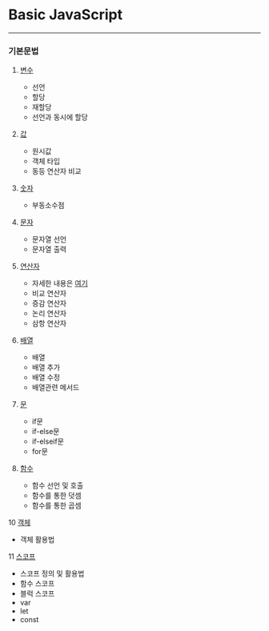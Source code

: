 # Basic JavaScript

---

### 기본문법

1. [변수](https://github.com/NewBean0312/JavaScript-study/blob/0189d2ca2d970547e9d6bee768aee2f37effdf8a/variable.js)

   - 선언
   - 할당
   - 재할당
   - 선언과 동시에 할당

2. [값](https://github.com/NewBean0312/JavaScript-study/blob/6180c1db76ea6edea44419b67151cc68045bc64d/%EA%B8%B0%EB%B3%B8%20%EB%AC%B8%EB%B2%95/value.js)

   - 원시값
   - 객체 타입
   - 동등 연산자 비교

3. [숫자](https://github.com/NewBean0312/JavaScript-study/blob/17a594ac2ac67f831c36908260699b16c4c602ed/%EA%B8%B0%EB%B3%B8%20%EB%AC%B8%EB%B2%95/number.js)

   - 부동소수점

4. [문자](https://github.com/NewBean0312/JavaScript-study/blob/fd38c087ba407991e682e3c8a8ed78f2c61b9436/%EA%B8%B0%EB%B3%B8%20%EB%AC%B8%EB%B2%95/word.js)

   - 문자열 선언
   - 문자열 출력

5. [연산자](https://github.com/NewBean0312/JavaScript-study/blob/d14ec06669f8db38d6c2f545492bb3409a0e931e/%EA%B8%B0%EB%B3%B8%20%EB%AC%B8%EB%B2%95/operator.js)

   - 자세한 내용은 [여기](https://developer.mozilla.org/ko/docs/Web/JavaScript/Reference/Operators)
   - 비교 연산자
   - 증감 연산자
   - 논리 연산자
   - 삼항 연산자

6. [배열](https://github.com/NewBean0312/JavaScript-study/blob/b08eab5e688c174ab4cdf36a73b54f66131b73c0/%EA%B8%B0%EB%B3%B8%20%EB%AC%B8%EB%B2%95/attay.js)

   - 배열
   - 배열 추가
   - 배열 수정
   - 배열관련 메서드

7. [문](https://github.com/NewBean0312/JavaScript-study/blob/0739d2d30cacd40bcda3fbd768dd8effc201b328/%EA%B8%B0%EB%B3%B8%20%EB%AC%B8%EB%B2%95/statement.js)

   - if문
   - if-else문
   - if-elseif문
   - for문

8. [함수](https://github.com/NewBean0312/JavaScript-study/blob/4c82742c2b78a78f58e40bd41b4093bab4b9b23c/%EA%B8%B0%EB%B3%B8%20%EB%AC%B8%EB%B2%95/function.js)

   - 함수 선언 및 호출
   - 함수를 통한 덧셈
   - 함수를 통한 곱셈 

10 [객체](https://github.com/NewBean0312/JavaScript-study/blob/main/BASIC%20%EC%9E%90%EB%B0%94%EC%8A%A4%ED%81%AC%EB%A6%BD%ED%8A%B8/%EA%B8%B0%EB%B3%B8%20%EB%AC%B8%EB%B2%95/object.js)
  - 객체 활용법

11 [스코프](https://github.com/NewBean0312/JavaScript-study/commit/c30bd44d777eca5c35cb6a50f4604b94c315f978)
  - 스코프 정의 및 활용법
  - 함수 스코프
  - 블럭 스코프
  - var
  - let
  - const
